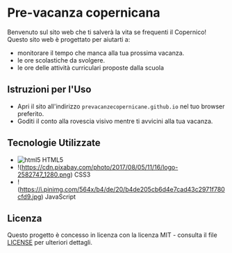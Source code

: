 
# Pre-vacanza copernicana

Benvenuto sul sito web che ti salverà la vita se frequenti il Copernico! Questo sito web è progettato per aiutarti a: 
- monitorare il tempo che manca alla tua prossima vacanza.
- le ore scolastiche da svolgere.
- le ore delle attività curriculari proposte dalla scuola

## Istruzioni per l'Uso

- Apri il sito all'indirizzo `prevacanzecopernicane.github.io` nel tuo browser preferito.
- Goditi il conto alla rovescia visivo mentre ti avvicini alla tua vacanza.

## Tecnologie Utilizzate

- ![html5](https://static-00.iconduck.com/assets.00/html5-icon-2018x2048-st7q7lm6.png) HTML5
- !(https://cdn.pixabay.com/photo/2017/08/05/11/16/logo-2582747_1280.png) CSS3
- !(https://i.pinimg.com/564x/b4/de/20/b4de205cb6d4e7cad43c2971f780cfd9.jpg) JavaScript

## Licenza

Questo progetto è concesso in licenza con la licenza MIT - consulta il file [LICENSE](LICENSE) per ulteriori dettagli.
